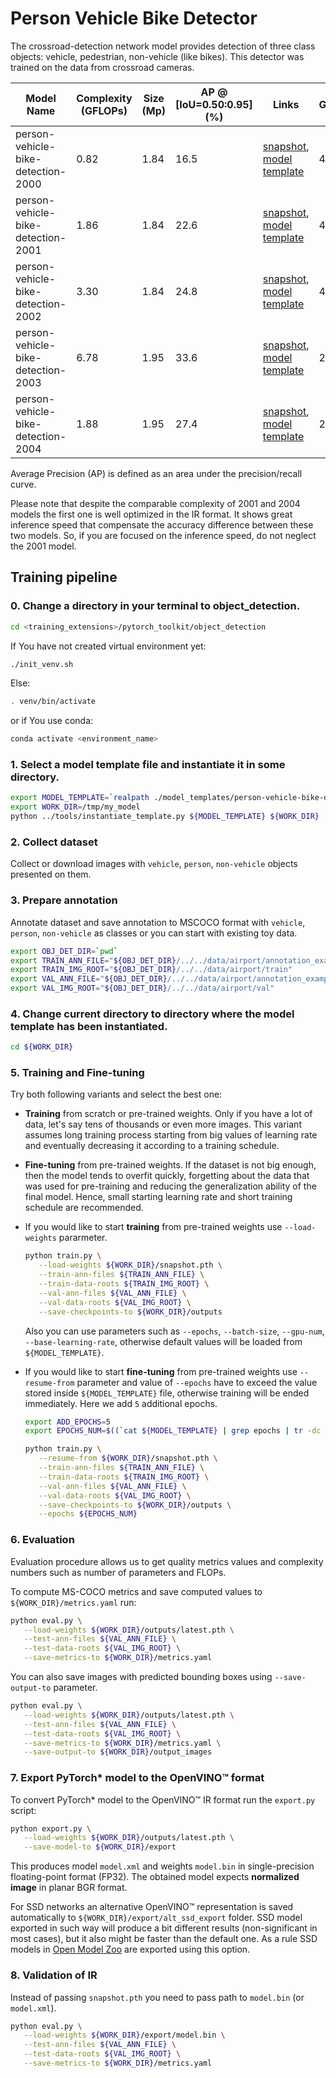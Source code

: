 # Person Vehicle Bike Detector

The crossroad-detection network model provides detection of three class objects: vehicle, pedestrian, non-vehicle (like bikes). This detector was trained on the data from crossroad cameras.

| Model Name | Complexity (GFLOPs) | Size (Mp) | AP @ [IoU=0.50:0.95] (%) | Links | GPU_NUM |
| --- | --- | --- | --- | --- | --- |
| person-vehicle-bike-detection-2000 | 0.82 | 1.84 | 16.5 | [snapshot](https://download.01.org/opencv/openvino_training_extensions/models/object_detection/v2/vehicle-person-bike-detection-2000-1.pth), [model template](./person-vehicle-bike-detection-2000/template.yaml) | 4 |
| person-vehicle-bike-detection-2001 | 1.86 | 1.84 | 22.6 | [snapshot](https://download.01.org/opencv/openvino_training_extensions/models/object_detection/v2/vehicle-person-bike-detection-2001-1.pth), [model template](./person-vehicle-bike-detection-2001/template.yaml) | 4 |
| person-vehicle-bike-detection-2002 | 3.30 | 1.84 | 24.8 | [snapshot](https://download.01.org/opencv/openvino_training_extensions/models/object_detection/v2/vehicle-person-bike-detection-2002-1.pth), [model template](./person-vehicle-bike-detection-2002/template.yaml) | 4 |
| person-vehicle-bike-detection-2003 | 6.78 | 1.95 | 33.6 | [snapshot](https://storage.openvinotoolkit.org/repositories/openvino_training_extensions/models/object_detection/v2/vehicle-person-bike-detection-2003.pth), [model template](./person-vehicle-bike-detection-2003/template.yaml) | 2 |
| person-vehicle-bike-detection-2004 | 1.88 | 1.95 | 27.4 | [snapshot](https://storage.openvinotoolkit.org/repositories/openvino_training_extensions/models/object_detection/v2/vehicle-person-bike-detection-2004.pth), [model template](./person-vehicle-bike-detection-2004/template.yaml) | 2 |

Average Precision (AP) is defined as an area under the precision/recall curve.

Please note that despite the comparable complexity of 2001 and 2004 models the first one is well optimized in the IR format. It shows great inference speed that compensate the accuracy difference between these two models. So, if you are focused on the inference speed, do not neglect the 2001 model.

## Training pipeline

### 0. Change a directory in your terminal to object_detection.

```bash
cd <training_extensions>/pytorch_toolkit/object_detection
```
If You have not created virtual environment yet:
```bash
./init_venv.sh
```
Else:
```bash
. venv/bin/activate
```
or if You use conda:
```bash
conda activate <environment_name>
```

### 1. Select a model template file and instantiate it in some directory.

```bash
export MODEL_TEMPLATE=`realpath ./model_templates/person-vehicle-bike-detection/person-vehicle-bike-detection-2000/template.yaml`
export WORK_DIR=/tmp/my_model
python ../tools/instantiate_template.py ${MODEL_TEMPLATE} ${WORK_DIR}
```

### 2. Collect dataset

Collect or download images with `vehicle`, `person`, `non-vehicle` objects presented on them.

### 3. Prepare annotation

Annotate dataset and save annotation to MSCOCO format with `vehicle`, `person`, `non-vehicle` as classes or you can start with existing toy data.

```bash
export OBJ_DET_DIR=`pwd`
export TRAIN_ANN_FILE="${OBJ_DET_DIR}/../../data/airport/annotation_example_train.json"
export TRAIN_IMG_ROOT="${OBJ_DET_DIR}/../../data/airport/train"
export VAL_ANN_FILE="${OBJ_DET_DIR}/../../data/airport/annotation_example_val.json"
export VAL_IMG_ROOT="${OBJ_DET_DIR}/../../data/airport/val"
```

### 4. Change current directory to directory where the model template has been instantiated.

```bash
cd ${WORK_DIR}
```

### 5. Training and Fine-tuning

Try both following variants and select the best one:

   * **Training** from scratch or pre-trained weights. Only if you have a lot of data, let's say tens of thousands or even more images. This variant assumes long training process starting from big values of learning rate and eventually decreasing it according to a training schedule.
   * **Fine-tuning** from pre-trained weights. If the dataset is not big enough, then the model tends to overfit quickly, forgetting about the data that was used for pre-training and reducing the generalization ability of the final model. Hence, small starting learning rate and short training schedule are recommended.

   * If you would like to start **training** from pre-trained weights use `--load-weights` pararmeter.

      ```bash
      python train.py \
         --load-weights ${WORK_DIR}/snapshot.pth \
         --train-ann-files ${TRAIN_ANN_FILE} \
         --train-data-roots ${TRAIN_IMG_ROOT} \
         --val-ann-files ${VAL_ANN_FILE} \
         --val-data-roots ${VAL_IMG_ROOT} \
         --save-checkpoints-to ${WORK_DIR}/outputs
      ```

      Also you can use parameters such as `--epochs`, `--batch-size`, `--gpu-num`, `--base-learning-rate`, otherwise default values will be loaded from `${MODEL_TEMPLATE}`.

   * If you would like to start **fine-tuning** from pre-trained weights use `--resume-from` parameter and value of `--epochs` have to exceed the value stored inside `${MODEL_TEMPLATE}` file, otherwise training will be ended immediately. Here we add `5` additional epochs.

      ```bash
      export ADD_EPOCHS=5
      export EPOCHS_NUM=$((`cat ${MODEL_TEMPLATE} | grep epochs | tr -dc '0-9'` + ${ADD_EPOCHS}))

      python train.py \
         --resume-from ${WORK_DIR}/snapshot.pth \
         --train-ann-files ${TRAIN_ANN_FILE} \
         --train-data-roots ${TRAIN_IMG_ROOT} \
         --val-ann-files ${VAL_ANN_FILE} \
         --val-data-roots ${VAL_IMG_ROOT} \
         --save-checkpoints-to ${WORK_DIR}/outputs \
         --epochs ${EPOCHS_NUM}
      ```

### 6. Evaluation

Evaluation procedure allows us to get quality metrics values and complexity numbers such as number of parameters and FLOPs.

To compute MS-COCO metrics and save computed values to `${WORK_DIR}/metrics.yaml` run:

```bash
python eval.py \
   --load-weights ${WORK_DIR}/outputs/latest.pth \
   --test-ann-files ${VAL_ANN_FILE} \
   --test-data-roots ${VAL_IMG_ROOT} \
   --save-metrics-to ${WORK_DIR}/metrics.yaml
```

You can also save images with predicted bounding boxes using `--save-output-to` parameter.

```bash
python eval.py \
   --load-weights ${WORK_DIR}/outputs/latest.pth \
   --test-ann-files ${VAL_ANN_FILE} \
   --test-data-roots ${VAL_IMG_ROOT} \
   --save-metrics-to ${WORK_DIR}/metrics.yaml \
   --save-output-to ${WORK_DIR}/output_images
```

### 7. Export PyTorch\* model to the OpenVINO™ format

To convert PyTorch\* model to the OpenVINO™ IR format run the `export.py` script:

```bash
python export.py \
   --load-weights ${WORK_DIR}/outputs/latest.pth \
   --save-model-to ${WORK_DIR}/export
```

This produces model `model.xml` and weights `model.bin` in single-precision floating-point format
(FP32). The obtained model expects **normalized image** in planar BGR format.

For SSD networks an alternative OpenVINO™ representation is saved automatically to `${WORK_DIR}/export/alt_ssd_export` folder.
SSD model exported in such way will produce a bit different results (non-significant in most cases),
but it also might be faster than the default one. As a rule SSD models in [Open Model Zoo](https://github.com/opencv/open_model_zoo/) are exported using this option.

### 8. Validation of IR

Instead of passing `snapshot.pth` you need to pass path to `model.bin` (or `model.xml`).

```bash
python eval.py \
   --load-weights ${WORK_DIR}/export/model.bin \
   --test-ann-files ${VAL_ANN_FILE} \
   --test-data-roots ${VAL_IMG_ROOT} \
   --save-metrics-to ${WORK_DIR}/metrics.yaml
```
